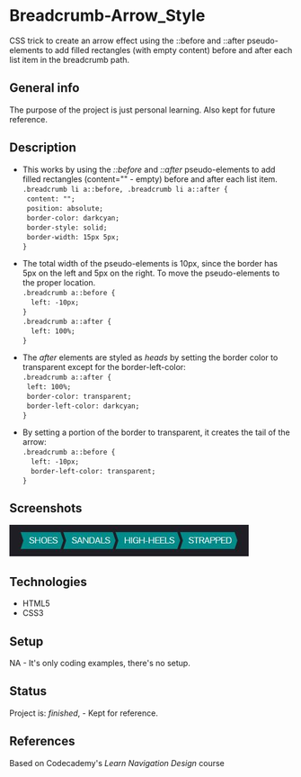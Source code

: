 # Breadcrumb-Arrow_Style
CSS trick to create an arrow effect using the ::before and ::after pseudo-elements to add filled rectangles (with empty content) before and after each list item in the breadcrumb path.

## General info
The purpose of the project is just personal learning. Also kept for future reference.

## Description
* This works by using the _::before_ and _::after_ pseudo-elements to add filled rectangles (content="" - empty) before and after each list item.  
`.breadcrumb li a::before, .breadcrumb li a::after {`  
  ` content: "";`  
  ` position: absolute;`  
  ` border-color: darkcyan;`  
  ` border-style: solid;`  
  ` border-width: 15px 5px;`  
`}`  

* The total width of the pseudo-elements is 10px, since the border has 5px on the left and 5px on the right. To move the pseudo-elements to the proper location.  
`.breadcrumb a::before {`  
`  left: -10px;`  
`}`  
`.breadcrumb a::after {`  
`  left: 100%;`  
`}`  

* The _after_ elements are styled as _heads_ by setting the border color to transparent except for the border-left-color:  
`.breadcrumb a::after {`  
 ` left: 100%;`  
 ` border-color: transparent;`  
 ` border-left-color: darkcyan;`  
`}`  
* By setting a portion of the border to transparent, it creates the tail of the arrow:  
`.breadcrumb a::before {`    
`  left: -10px;`  
`  border-left-color: transparent;`  
`}`

## Screenshots
![Example screenshot](screenshot.jpg)

## Technologies
* HTML5
* CSS3

## Setup
NA - It's only coding examples, there's no setup.

## Status
Project is: _finished_, - Kept for reference.

## References
Based on Codecademy's _Learn Navigation Design_ course
